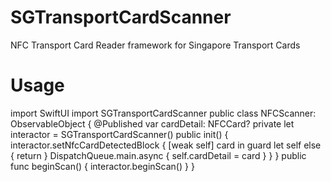 # SGTransportCardScanner

NFC Transport Card Reader framework for Singapore Transport Cards

# Usage


import SwiftUI
import SGTransportCardScanner
public class NFCScanner: ObservableObject {
    @Published var cardDetail: NFCCard?
    private let interactor = SGTransportCardScanner()
    public init() {
        interactor.setNfcCardDetectedBlock { [weak self] card in
            guard let self else { return }
            DispatchQueue.main.async {
                self.cardDetail = card
            }
        }
    }
    public func beginScan() {
        interactor.beginScan()
    }
}
